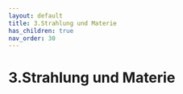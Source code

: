 ```yaml
---
layout: default
title: 3.Strahlung und Materie
has_children: true
nav_order: 30
---
```


# 3.Strahlung und Materie
